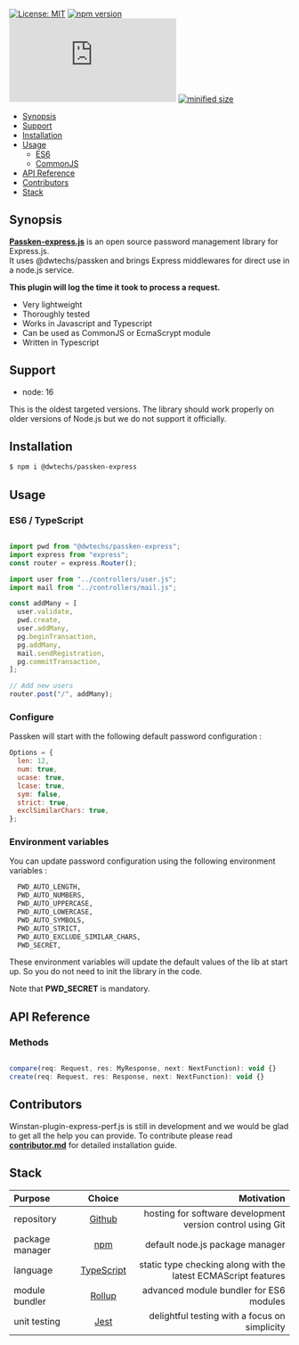 
[![License: MIT](https://img.shields.io/npm/l/@dwtechs/passken-express.svg?color=brightgreen)](https://opensource.org/licenses/MIT)
[![npm version](https://badge.fury.io/js/%40dwtechs%2Fpassken-express.svg)](https://www.npmjs.com/package/@dwtechs/passken-express)
[![last version release date](https://img.shields.io/github/release-date/DWTechs/Passken-express.js)](https://www.npmjs.com/package/@dwtechs/passken-express)
[![minified size](https://img.shields.io/bundlephobia/min/@dwtechs/passken-express?color=brightgreen)](https://www.npmjs.com/package/@dwtechs/passken-express)

- [Synopsis](#synopsis)
- [Support](#support)
- [Installation](#installation)
- [Usage](#usage)
  - [ES6](#es6)
  - [CommonJS](#commonjs)
- [API Reference](#api-reference)
- [Contributors](#contributors)
- [Stack](#stack)


## Synopsis

**[Passken-express.js](https://github.com/DWTechs/Passken-express.js)** is an open source password management library for Express.js.  
It uses @dwtechs/passken and brings Express middlewares for direct use in a node.js service.

**This plugin will log the time it took to process a request.**

- Very lightweight
- Thoroughly tested
- Works in Javascript and Typescript
- Can be used as CommonJS or EcmaScrypt module
- Written in Typescript


## Support

- node: 16

This is the oldest targeted versions. The library should work properly on older versions of Node.js but we do not support it officially.  


## Installation

```bash
$ npm i @dwtechs/passken-express
```


## Usage


### ES6 / TypeScript

```javascript

import pwd from "@dwtechs/passken-express";
import express from "express";
const router = express.Router();

import user from "../controllers/user.js";
import mail from "../controllers/mail.js";

const addMany = [
  user.validate,
  pwd.create,
  user.addMany,
  pg.beginTransaction,
  pg.addMany,
  mail.sendRegistration,
  pg.commitTransaction,
];

// Add new users
router.post("/", addMany);

```

### Configure

Passken will start with the following default password configuration : 

```Javascript
Options = {
  len: 12,
  num: true,
  ucase: true,
  lcase: true,
  sym: false,
  strict: true,
  exclSimilarChars: true,
};
```

### Environment variables

You can update password configuration using the following environment variables :  

```bash
  PWD_AUTO_LENGTH,
  PWD_AUTO_NUMBERS,
  PWD_AUTO_UPPERCASE,
  PWD_AUTO_LOWERCASE,
  PWD_AUTO_SYMBOLS,
  PWD_AUTO_STRICT,
  PWD_AUTO_EXCLUDE_SIMILAR_CHARS,
  PWD_SECRET,
```

These environment variables will update the default values of the lib at start up.
So you do not need to init the library in the code.

Note that **PWD_SECRET** is mandatory.


## API Reference


### Methods

```javascript

compare(req: Request, res: MyResponse, next: NextFunction): void {}
create(req: Request, res: Response, next: NextFunction): void {}

```


## Contributors

Winstan-plugin-express-perf.js is still in development and we would be glad to get all the help you can provide.
To contribute please read **[contributor.md](https://github.com/DWTechs/Winstan-plugin-express-perf.js/blob/main/contributor.md)** for detailed installation guide.


## Stack

| Purpose         |                    Choice                    |                                                     Motivation |
| :-------------- | :------------------------------------------: | -------------------------------------------------------------: |
| repository      |        [Github](https://github.com/)         |     hosting for software development version control using Git |
| package manager |     [npm](https://www.npmjs.com/get-npm)     |                                default node.js package manager |
| language        | [TypeScript](https://www.typescriptlang.org) | static type checking along with the latest ECMAScript features |
| module bundler  |      [Rollup](https://rollupjs.org)          |                        advanced module bundler for ES6 modules |
| unit testing    |          [Jest](https://jestjs.io/)          |                  delightful testing with a focus on simplicity |
